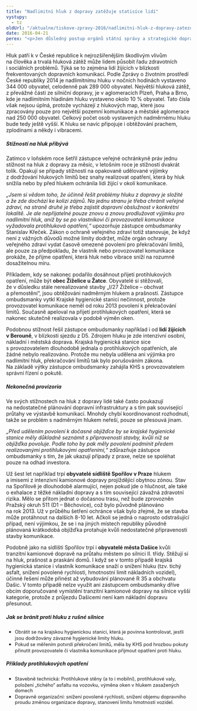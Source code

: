 ```yaml
---
title: "Nadlimitní hluk z dopravy zatěžuje statisíce lidí"
vystupy:
  - tz
oldUrl: "/aktualne/tiskove-zpravy-2016/nadlimitni-hluk-z-dopravy-zatezuje-statisice-lidi"
date: 2016-04-21
perex: "<p>Jen důsledný postup orgánů státní správy a strategické dopravní plánování mohou zabránit negativním dopadům dopravní zátěže na život a zdraví lidí. Podle zástupce veřejné ochránkyně práv Stanislava Křečka to potvrzuje patnáctiletá zkušenost ochránce s šetřením stížností občanů na hluk, prašnost a vibrace způsobené dopravou.</p>"
---
```


<!-- imported from the old website -->

<p>Hluk patří k v České republice k nejrozšířenějším škodlivým vlivům na člověka a trvalá hluková zátěž může lidem působit řadu zdravotních i sociálních problémů. Týká se to zejména lidí žijících v blízkosti frekventovaných dopravních komunikací. Podle Zprávy o životním prostředí České republiky 2014 je nadlimitnímu hluku v nočních hodinách vystaveno 344 000 obyvatel, celodenně pak 289 000 obyvatel. Největší hluková zátěž, z převážné části ze silniční dopravy, je v aglomeracích Plzeň, Praha a Brno, kde je nadlimitním hladinám hluku vystaveno okolo 10 % obyvatel. Tato čísla však nejsou úplná, protože vycházejí z hlukových map, které jsou zpracovány pouze pro největší pozemní komunikace a městské aglomerace nad 250 000 obyvatel. Celkový počet osob vystavených nadměrnému hluku bude tedy ještě vyšší. K hluku se navíc připojuje i obtěžování prachem, zplodinami a někdy i vibracemi.</p> <h5>Stížností na hluk přibývá</h5> <p>Zatímco v loňském roce šetřil zástupce veřejné ochránkyně práv jednu stížnost na hluk z dopravy za měsíc, v letošním roce je stížností dvakrát tolik. Opakují se případy stížností na opakovaně udělované výjimky z dodržování hlukových limitů bez snahy realizovat opatření, která by hluk snížila nebo by před hlukem ochránila lidi žijící v okolí komunikace. </p> <p><i>„Jsem si vědom toho, že účinně řešit problémy hluku z dopravy je složité a že zde dochází ke kolizi zájmů. Na jednu stranu je třeba chránit veřejné zdraví, na straně druhé je třeba zajistit dopravní obslužnost v konkrétní lokalitě. Je ale nepřijatelné pouze znovu a znovu prodlužovat výjimku pro nadlimitní hluk, aniž by se po vlastníkovi či provozovateli komunikace vyžadovala protihluková opatření,“</i> upozorňuje zástupce ombudsmanky Stanislav Křeček. Zákon o ochraně veřejného zdraví totiž stanovuje, že když není z vážných důvodů možné limity dodržet, může orgán ochrany veřejného zdraví vydat časově omezené povolení pro překračování limitů, ale pouze za předpokladu, že vlastník nebo provozovatel komunikace prokáže, že přijme opatření, která hluk nebo vibrace sníží na rozumně dosažitelnou míru.</p> <p>Příkladem, kdy se nakonec podařilo dosáhnout přijetí protihlukových opatření, může být <b>obec Žiželice u Žatce</b>. Obyvatelé si stěžovali, že v důsledku stále nerealizované stavby „I/27 Žiželice – obchvat a přemostění“, jsou obtěžováni nadměrným hlukem a prašností. Zástupce ombudsmanky vytkl Krajské hygienické stanici nečinnost, protože provozovatel komunikace neměl od roku 2013 povolení k překračování limitů. Současně apeloval na přijetí protihlukových opatření, která se nakonec skutečně realizovala v podobě výměn oken.</p> <p>Podobnou stížnost řešil zástupce ombudsmanky například i od <b>lidí žijících v Berouně</b>, v blízkosti sjezdu z D5. Zdrojem hluku je zde intenzivní osobní, nákladní i městská doprava. Krajská hygienická stanice sice s provozovatelem dlouhodobě jednala o protihlukových opatřeních, ale žádné nebylo realizováno. Protože mu nebyla udělena ani výjimka pro nadlimitní hluk, překračování limitů tak bylo porušováním zákona. Na základě výtky zástupce ombudsmanky zahájila KHS s provozovatelem správní řízení o pokutě.</p> <h5>Nekonečná provizoria</h5> <p>Ve svých stížnostech na hluk z dopravy lidé také často poukazují na nedostatečné plánování dopravní infrastruktury a s tím pak související průtahy ve výstavbě komunikací. Mnohdy chybí koordinovanost rozhodnutí, takže se problém s nadměrným hlukem neřeší, pouze se přesouvá jinam.</p> <p><i>„Před udělením povolení k dočasné objížďce by se krajské hygienické stanice měly důkladně seznámit s připraveností stavby, kvůli níž se objížďka povoluje. Podle toho by pak měly povolení podmínit předem realizovanými protihlukovými opatřeními,“</i> zdůrazňuje zástupce ombudsmanky s tím, že jak ukazují případy z praxe, nelze se spoléhat pouze na odhad investora.</p> <p>Už šest let například trpí <b>obyvatelé sídliště Spořilov v Praze</b> hlukem a imisemi z intenzivní kamionové dopravy projíždějící obytnou zónou. Stav na Spořilově je dlouhodobě alarmující, nejen pokud jde o hlučnost, ale také o exhalace z těžké nákladní dopravy a s tím související závažná zdravotní rizika. Mělo se přitom jednat o dočasnou trasu, než bude zprovozněn Pražský okruh 511 (D1 – Běchovice), což bylo původně plánováno na rok 2013. Už v průběhu šetření ochránce však bylo zřejmé, že se stavba může protáhnout na dalších 8-10 let. Ačkoli se jedná o naprosto odstrašující případ, není výjimkou, že se i na jiných místech republiky původně plánovaná krátkodobá objížďka protahuje kvůli nedostatečné připravenosti stavby komunikace.</p> <p>Podobně jako na sídlišti Spořilov trpí i <b>obyvatelé města Dašice</b> kvůli tranzitní kamionové dopravě na průtahu městem po silnici II. třídy. Stěžují si na hluk, prašnost a praskání domů. I když se v tomto případě krajská hygienická stanice i vlastník komunikace snaží o snížení hluku (tzv. tichý asfalt, snížení povolené rychlosti, hmotnostní limit nákladních vozidel), účinné řešení může přinést až vybudování plánované R 35 a obchvatu Dašic. V tomto případě nelze využít ani zástupcem ombudsmanky dříve obcím doporučované vymístění tranzitní kamionové dopravy na silnice vyšší kategorie, protože z průjezdu Dašicemi není kam nákladní dopravu přesunout.</p> <h5>Jak se bránit proti hluku z rušné silnice</h5><ul><li><span style="line-height: 17.92px; font-size: 12.8px;">Obrátit se na krajskou hygienickou stanici, která je povinna kontrolovat, jestli jsou dodržovány závazné hygienické limity hluku.</span></li><li><span style="line-height: 17.92px; font-size: 12.8px;">Pokud se měřením potvrdí překročení limitů, měla by KHS pod hrozbou pokuty přinutit provozovatele či vlastníka komunikace přijmout opatření proti hluku.</span></li></ul> <h5>Příklady protihlukových opatření</h5><ul><li><span style="line-height: 17.92px; font-size: 12.8px;">Stavebně technická: Protihlukové stěny (a to i mobilní), protihlukové valy, položení „tichého“ asfaltu na vozovku, výměna oken v hlukem zasažených domech</span></li><li><span style="font-size: 12.8px;">Dopravně organizační: snížení povolené rychlosti, snížení objemu dopravního proudu změnou organizace dopravy, stanovení limitu hmotnosti vozidel.</span></li></ul>
